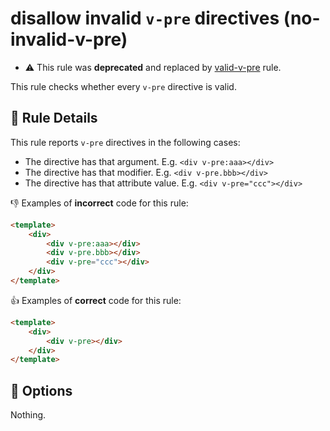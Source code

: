 # disallow invalid `v-pre` directives (no-invalid-v-pre)

- :warning: This rule was **deprecated** and replaced by [valid-v-pre](valid-v-pre.md) rule.

This rule checks whether every `v-pre` directive is valid.

## :book: Rule Details

This rule reports `v-pre` directives in the following cases:

- The directive has that argument. E.g. `<div v-pre:aaa></div>`
- The directive has that modifier. E.g. `<div v-pre.bbb></div>`
- The directive has that attribute value. E.g. `<div v-pre="ccc"></div>`

:-1: Examples of **incorrect** code for this rule:

```html
<template>
    <div>
        <div v-pre:aaa></div>
        <div v-pre.bbb></div>
        <div v-pre="ccc"></div>
    </div>
</template>
```

:+1: Examples of **correct** code for this rule:

```html
<template>
    <div>
        <div v-pre></div>
    </div>
</template>
```

## :wrench: Options

Nothing.
